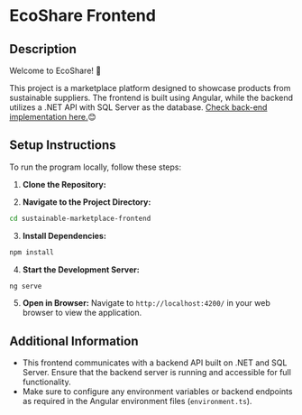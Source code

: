 # EcoShare Frontend

## Description

Welcome to EcoShare! 🌻

This project is a marketplace platform designed to showcase products from sustainable suppliers. The frontend is built using Angular, while the backend utilizes a .NET API with SQL Server as the database. [Check back-end implementation here.](https://github.com/natalia-coelho/ecoshare-backend)😊

## Setup Instructions

To run the program locally, follow these steps:

1. **Clone the Repository:**

2. **Navigate to the Project Directory:**

```bash
cd sustainable-marketplace-frontend
```

3. **Install Dependencies:**

```bash
npm install
```

4. **Start the Development Server:**

```bash
ng serve
```

5. **Open in Browser:**
    Navigate to `http://localhost:4200/` in your web browser to view the application.

## Additional Information

- This frontend communicates with a backend API built on .NET and SQL Server. Ensure that the backend server is running and accessible for full functionality.
- Make sure to configure any environment variables or backend endpoints as required in the Angular environment files (`environment.ts`).
